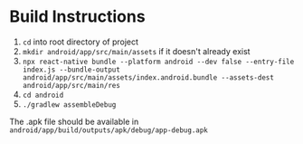 # Build Instructions

1. `cd` into root directory of project
2. `mkdir android/app/src/main/assets` if it doesn't already exist
3. `npx react-native bundle --platform android --dev false --entry-file index.js --bundle-output android/app/src/main/assets/index.android.bundle --assets-dest android/app/src/main/res`
4. `cd android`
5. `./gradlew assembleDebug`

The .apk file should be available in `android/app/build/outputs/apk/debug/app-debug.apk`
